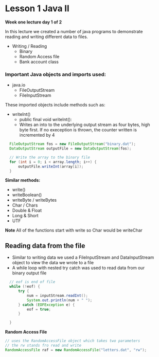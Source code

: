 # Lesson 1 Java II

**Week one lecture day 1 of 2**

In this lecture we created a number of java programs to demonstrate reading and writing different data to files.
- Writing / Reading
  - Binary
  - Random Access file
  - Bank account class

### Important Java objects and imports used:
- java.io
  - FileOutputStream
  - FileInputStream

These imported objects include methods such as:
- writeInt()
  - public final void writeInt():
  - Writes an into to the underlying output stream as four bytes, high byte first. If no exeception is thrown, the counter written is incremented by 4

```java
  FileOutputStream fos = new FileOutputStream("binary.dat");
  DataOutputStream outputFile = new DataOutputStream(fos);

  // Write the array to the binary file
  for (int i = 0; i < array.length; i++) {
      outputFile.writeInt(array[i]);
  }
```

**Similar methods:**
- write()
- writeBoolean()
- writeByte / writeBytes
- Char / Chars
- Double & Float
- Long & Short
- UTF

**Note** All of the functions start with write so Char would be writeChar


## Reading data from the file
- Similar to writing data we used a FileInputStream and DataInputStream object to view the data we wrote to a file
- A while loop with nested try catch was used to read data from our binary output file

```java
  // eof is end of file
  while (!eof) {
      try {
          num = inputStream.readInt();
          System.out.println(num + " ");
      } catch (EOFException e) {
          eof = true;
      }

  }
```

**Random Access File**

```java
// uses the RandomAccessFile object which takes two parameters
// the rw stands fro read and write
RandomAccessFile raf = new RandomAccessFile("letters.dat", "rw");
```
